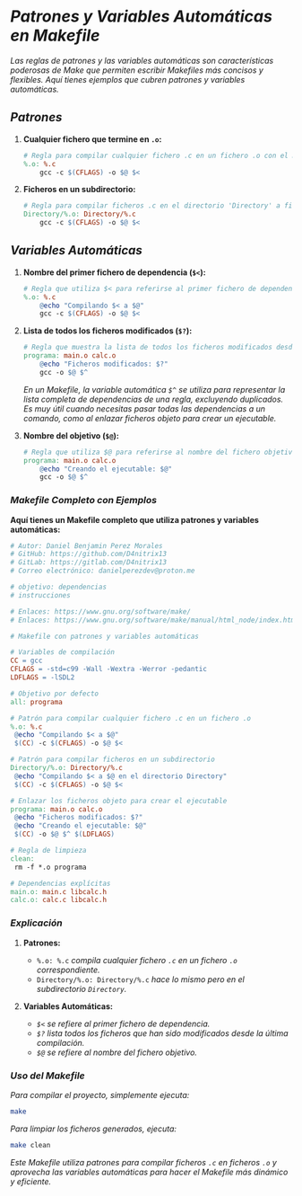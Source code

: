 # ***Patrones y Variables Automáticas en Makefile***

*Las reglas de patrones y las variables automáticas son características poderosas de Make que permiten escribir Makefiles más concisos y flexibles. Aquí tienes ejemplos que cubren patrones y variables automáticas.*

## ***Patrones***

1. **Cualquier fichero que termine en `.o`:**

    ```makefile
    # Regla para compilar cualquier fichero .c en un fichero .o con el mismo nombre base
    %.o: %.c
        gcc -c $(CFLAGS) -o $@ $<
    ```

2. **Ficheros en un subdirectorio:**

    ```makefile
    # Regla para compilar ficheros .c en el directorio 'Directory' a ficheros .o en el mismo directorio
    Directory/%.o: Directory/%.c
        gcc -c $(CFLAGS) -o $@ $<
    ```

## ***Variables Automáticas***

1. **Nombre del primer fichero de dependencia (`$<`):**

    ```makefile
    # Regla que utiliza $< para referirse al primer fichero de dependencia
    %.o: %.c
        @echo "Compilando $< a $@"
        gcc -c $(CFLAGS) -o $@ $<
    ```

2. **Lista de todos los ficheros modificados (`$?`):**

    ```makefile
    # Regla que muestra la lista de todos los ficheros modificados desde la última compilación
    programa: main.o calc.o
        @echo "Ficheros modificados: $?"
        gcc -o $@ $^
    ```

    *En un Makefile, la variable automática `$^` se utiliza para representar la lista completa de dependencias de una regla, excluyendo duplicados. Es muy útil cuando necesitas pasar todas las dependencias a un comando, como al enlazar ficheros objeto para crear un ejecutable.*

3. **Nombre del objetivo (`$@`):**

    ```makefile
    # Regla que utiliza $@ para referirse al nombre del fichero objetivo
    programa: main.o calc.o
        @echo "Creando el ejecutable: $@"
        gcc -o $@ $^
    ```

### ***Makefile Completo con Ejemplos***

**Aquí tienes un Makefile completo que utiliza patrones y variables automáticas:**

```makefile
# Autor: Daniel Benjamin Perez Morales
# GitHub: https://github.com/D4nitrix13
# GitLab: https://gitlab.com/D4nitrix13
# Correo electrónico: danielperezdev@proton.me

# objetivo: dependencias
# instrucciones

# Enlaces: https://www.gnu.org/software/make/
# Enlaces: https://www.gnu.org/software/make/manual/html_node/index.html

# Makefile con patrones y variables automáticas

# Variables de compilación
CC = gcc
CFLAGS = -std=c99 -Wall -Wextra -Werror -pedantic
LDFLAGS = -lSDL2

# Objetivo por defecto
all: programa

# Patrón para compilar cualquier fichero .c en un fichero .o
%.o: %.c
 @echo "Compilando $< a $@"
 $(CC) -c $(CFLAGS) -o $@ $<

# Patrón para compilar ficheros en un subdirectorio
Directory/%.o: Directory/%.c
 @echo "Compilando $< a $@ en el directorio Directory"
 $(CC) -c $(CFLAGS) -o $@ $<

# Enlazar los ficheros objeto para crear el ejecutable
programa: main.o calc.o
 @echo "Ficheros modificados: $?"
 @echo "Creando el ejecutable: $@"
 $(CC) -o $@ $^ $(LDFLAGS)

# Regla de limpieza
clean:
 rm -f *.o programa

# Dependencias explícitas
main.o: main.c libcalc.h
calc.o: calc.c libcalc.h
```

### ***Explicación***

1. **Patrones:**
   - `%.o: %.c` *compila cualquier fichero `.c` en un fichero `.o` correspondiente.*
   - `Directory/%.o: Directory/%.c` *hace lo mismo pero en el subdirectorio `Directory`.*

2. **Variables Automáticas:**
   - *`$<` se refiere al primer fichero de dependencia.*
   - *`$?` lista todos los ficheros que han sido modificados desde la última compilación.*
   - *`$@` se refiere al nombre del fichero objetivo.*

### ***Uso del Makefile***

*Para compilar el proyecto, simplemente ejecuta:*

```bash
make
```

*Para limpiar los ficheros generados, ejecuta:*

```bash
make clean
```

*Este Makefile utiliza patrones para compilar ficheros `.c` en ficheros `.o` y aprovecha las variables automáticas para hacer el Makefile más dinámico y eficiente.*

